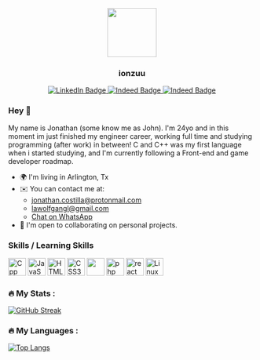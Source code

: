 <div id="header" align="center">
  <img styles="border-radius: 30px;" src="https://media.giphy.com/media/v1.Y2lkPTc5MGI3NjExMTdjMjBlYjQ2Y2I0ZmZlYTY5NGI3ZDBhMjU5NTAwM2U1MTI1ZGUyNiZjdD1z/f7omQNmgiyjj5sffvZ/giphy.gif" width="100"/>
  <div><h3> ionzuu </h3></div>
</div>
<div id="badges" align="center" target="_blank">
  <a href="https://www.linkedin.com/in/jonathan-costilla-6a0325260/">
      <img src="https://img.shields.io/badge/LinkedIn-blue?style=for-the-badge&logo=linkedin&logoColor=white" alt="LinkedIn Badge"/>
    </a>
    <a href="https://my.indeed.com/p/jonathanc-v6y7l6f" target="_blank">
      <img src="https://img.shields.io/badge/indeed-003A9B?style=for-the-badge&logo=indeed&logoColor=white" alt="Indeed Badge"/>
    </a>
     <a href="https://www.instagram.com/ionzu_/?hl=en" target="_blank">
      <img src="https://img.shields.io/badge/Instagram-E4405F?style=for-the-badge&logo=instagram&logoColor=white" alt="Indeed Badge"/>
    </a>
</div>

### Hey 👋

My name is Jonathan (some know me as John). I'm 24yo and in this moment im just finished my engineer career, working full time and studying programming (after work) in between! C and C++ was my first language when i started studying, and I'm currently following a Front-end and game developer roadmap.

<ul>
  <li>🌍  I'm living in Arlington, Tx</li>
  <li>✉️  You can contact me at: 
    <ul>
      <li>
        <a href="mailto:jonathan.costilla@protonmail.com" target="_blank">jonathan.costilla@protonmail.com</a>
      </li>
      <li>
        <a href="mailto:lawolfgangl@gmail.com" target="_blank">lawolfgangl@gmail.com</a>
      </li>
      <li>
      <a aria-label="Chat on WhatsApp" href="https://wa.me/16823723772">Chat on WhatsApp </a>
      </li>
    </ul>
  </li>
  <li>🤝 I'm open to collaborating on personal projects.</li>
</ul>

### Skills / Learning Skills

<p align="left">
<a href="https://en.cppreference.com/w/" target="_blank" rel="noreferrer"><img src="https://raw.githubusercontent.com/danielcranney/readme-generator/main/public/icons/skills/cplusplus-colored.svg" width="36" height="36" alt="Cpp" /></a>
<a href="https://developer.mozilla.org/en-US/docs/Web/JavaScript" target="_blank" rel="noreferrer"><img src="https://raw.githubusercontent.com/danielcranney/readme-generator/main/public/icons/skills/javascript-colored.svg" width="36" height="36" alt="JavaScript" /></a>
<a href="https://developer.mozilla.org/en-US/docs/Glossary/HTML5" target="_blank" rel="noreferrer"><img src="https://raw.githubusercontent.com/danielcranney/readme-generator/main/public/icons/skills/html5-colored.svg" width="36" height="36" alt="HTML5" /></a>
<a href="https://www.w3.org/TR/CSS/#css" target="_blank" rel="noreferrer"><img src="https://raw.githubusercontent.com/danielcranney/readme-generator/main/public/icons/skills/css3-colored.svg" width="36" height="36" alt="CSS3" /></a>
<a href="https://docs.unity3d.com/Manual/index.html" target="_blank" rel="noreferrer"><img src="https://skillicons.dev/icons?i=unity" width="36" height="36" alt=""unity /></a>
<a href="https://www.php.net/docs.php" target="_blank" rel="noreferrer"><img src="https://skillicons.dev/icons?i=php" width="36" height="36" alt="php" /></a>
<a href="https://reactjs.org/docs/getting-started.html" target="_blank" rel="noreferrer"><img src="https://skillicons.dev/icons?i=react" width="36" height="36" alt="react" /></a>
<a href="https://docs.kernel.org" target="_blank" rel="noreferrer"><img src="https://skillicons.dev/icons?i=linux" width="36" height="36" alt="Linux" /></a>
</p>

### :fire: My Stats :
[![GitHub Streak](http://github-readme-streak-stats.herokuapp.com?user=ionzuu&theme=dark&hide_border=true)](https://git.io/streak-stats)

### :fire: My Languages :
[![Top Langs](https://github-readme-stats.vercel.app/api/top-langs/?username=ionzuu&layout=compact&theme=vision-friendly-dark)](https://github.com/anuraghazra/github-readme-stats)
